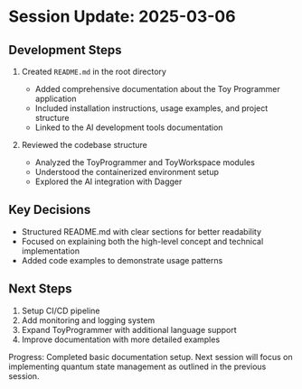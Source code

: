 # Session Update: 2025-03-06

## Development Steps

1. Created `README.md` in the root directory
   - Added comprehensive documentation about the Toy Programmer application
   - Included installation instructions, usage examples, and project structure
   - Linked to the AI development tools documentation

2. Reviewed the codebase structure
   - Analyzed the ToyProgrammer and ToyWorkspace modules
   - Understood the containerized environment setup
   - Explored the AI integration with Dagger

## Key Decisions

- Structured README.md with clear sections for better readability
- Focused on explaining both the high-level concept and technical implementation
- Added code examples to demonstrate usage patterns

## Next Steps

1. Setup CI/CD pipeline
2. Add monitoring and logging system
3. Expand ToyProgrammer with additional language support
4. Improve documentation with more detailed examples

Progress: Completed basic documentation setup. Next session will focus on implementing quantum state management as outlined in the previous session. 